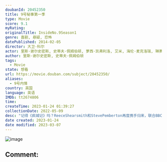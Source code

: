 ```yaml
---
doubanId: 20452350
title: 9号秘事第一季
type: Movie
score: 9.1
myRating: 
originalTitle: InsideNo.9Season1
genre: 喜剧, 悬疑, 恐怖
datePublished: 2014-02-05
director: 大卫·科尔
actor: 里斯·谢尔史密斯, 史蒂夫·佩姆伯顿, 萝西·凯弗利洛, 艾米, 海伦·麦克洛瑞, 琳赛·马歇尔, 杰玛·阿特登, 亚当·迪康, 塔姆辛·格雷格, 康勒斯·希尔, 凯瑟琳·帕金森, 安妮·雷德, 朱利安·林希德, 苏菲·汤普森, 提摩西·韦斯特, 本·威尔邦德, 马克·伍顿, 安娜·钱斯勒, 奥娜·卓别林, 露西·哈钦森, 丹尼斯·劳森, 奥菲利亚·拉维邦德, 布鲁斯·麦克金伦, 凯万·诺瓦克, 卢克·帕斯夸尼洛, 罗杰·斯洛曼, 迪·波特切尔, 朱莉娅·戴维斯, 大卫·拜德拉, 苏菲·朱基
author: 里斯·谢尔史密斯, 史蒂夫·佩姆伯顿
tags:
  - Movie
state: 想看
url: https://movie.douban.com/subject/20452350/
aliases:
  - 9号内情
country: 英国
language: 英语
IMDb: tt2674806
time: 
createTime: 2023-01-24 01:39:27
collectionDate: 2022-05-09
desc: "记得《疯城记》吗？ReeceShearsmith和StevePemberton再度携手归来，联合BBC推出这部暗黑喜剧《InsideNO.9》,关于片名，主创在一次采访中提到这完全是随机想到的一..."
date created: 2023-01-24
date modified: 2023-03-07
---
```


![image](p2172462798.jpg)

Comment:
---
